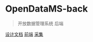 # OpenDataMS-back
> 开放数据管理系统 后端

[设计文档](https://github.com/duiliuliu/OpenDataMS-docs)
[前端](https://github.com/duiliuliu/OpenDataMS-front)
[采集](https://github.com/duiliuliu/OpenDataMS-spider)